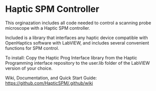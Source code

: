 # Haptic SPM Controller

This orginazation includes all code needed to control a scanning probe microscope with a Haptic SPM controller.

Included is a library that interfaces any haptic device compatible with OpenHaptics software with LabVIEW, and includes several convenient functions for SPM control.

To install:
Copy the Haptic Prog Interface library from the Haptic Programming interface repository to the user.lib folder of the LabVIEW version of your choice.

Wiki, Documentation, and Quick Start Guide: https://github.com/HapticSPM/.github/wiki

